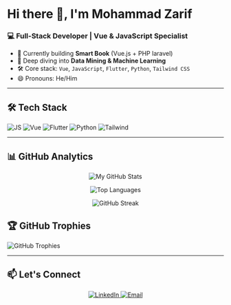 # Hi there 👋, I'm Mohammad Zarif

### 💻 Full-Stack Developer | Vue & JavaScript Specialist

- 🔭 Currently building **Smart Book** (Vue.js + PHP laravel)
- 🌱 Deep diving into **Data Mining & Machine Learning**
- 🛠 Core stack: `Vue`, `JavaScript`, `Flutter`, `Python`, `Tailwind CSS`
- 😄 Pronouns: He/Him

---

## 🛠 Tech Stack
<p align="left">
  <img src="https://img.shields.io/badge/JavaScript-F7DF1E?logo=javascript&logoColor=black" alt="JS">
  <img src="https://img.shields.io/badge/Vue.js-4FC08D?logo=vue.js&logoColor=white" alt="Vue">
  <img src="https://img.shields.io/badge/Flutter-339933?logo=flutter&logoColor=white" alt="Flutter">
  <img src="https://img.shields.io/badge/Python-3776AB?logo=python&logoColor=white" alt="Python">
  <img src="https://img.shields.io/badge/Tailwind_CSS-38B2AC?logo=tailwind-css&logoColor=white" alt="Tailwind">
</p>

---

## 📊 GitHub Analytics

<div align="center">

![My GitHub Stats](https://github-readme-stats.vercel.app/api?username=Zarif2024&show_icons=true&theme=vue-dark&hide=contribs&include_all_commits=true&custom_title=My%20Development%20Activity)

![Top Languages](https://github-readme-stats.vercel.app/api/top-langs/?username=Zarif2024&layout=compact&theme=vue-dark&hide=html,css,scss&langs_count=6)

![GitHub Streak](https://github-readme-streak-stats.herokuapp.com/?user=Zarif2024&theme=vue-dark&hide_border=true)

</div>



## 🏆 GitHub Trophies
![GitHub Trophies](https://github-profile-trophy.vercel.app/?username=Zarif2024&theme=onedark&no-frame=true&row=2&column=4)

---

## 📫 Let's Connect
<p align="center">
  <a href="https://linkedin.com/in/mohammad-zarif-hossain-yar">
    <img src="https://img.shields.io/badge/LinkedIn-0077B5?logo=linkedin&logoColor=white" alt="LinkedIn">
  </a>
  <a href="mailto:mohammadzarifhossainyar@gmail.com">
    <img src="https://img.shields.io/badge/Email-D14836?logo=gmail&logoColor=white" alt="Email">
  </a>
</p>
